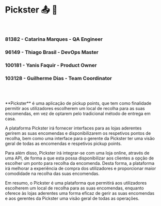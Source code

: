 # Pickster :outbox_tray: :gift: 

<br>

### 81382 - Catarina Marques - QA Engineer
### 96149 - Thiago Brasil - DevOps Master
### 100181 - Yanis Faquir - Product Owner 
### 103128 - Guilherme Dias - Team Coordinator

<br>
<br>

<p> **Pickster** é uma aplicação de pickup points, que tem como finalidade permitir aos utilizadores escolherem um local de recolha para as suas encomendas, em vez de optarem pelo tradicional método de entrega em casa. <br>
<p> A plataforma Pickster irá fornecer interfaces para as lojas aderentes gerirem as suas encomendas e disponibilizarem os respetivos pontos de recolha, bem como uma interface para o gerente da Pickster ter uma visão geral de todas as encomendas e respetivos pickup points. <br>
<p> Para além disso, Pickster irá integrar-se com uma loja online, através de uma API, de forma a que esta possa disponibilizar aos clientes a opção de escolher um ponto para recolha da encomenda. Desta forma, a plataforma irá melhorar a experiência de compra dos utilizadores e proporcionar maior comodidade na recolha das suas encomendas. <br>

<p> Em resumo, o Pickster é uma plataforma que permitirá aos utilizadores escolherem um local de recolha para as suas encomendas, enquanto oferece às lojas aderentes uma forma eficaz de gerir as suas encomendas e aos gerentes da Pickster uma visão geral de todas as operações. <br>

